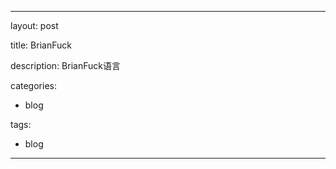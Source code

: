 ---
layout: post
title: BrianFuck
description: BrianFuck语言
categories:
- blog 
tags:
- blog
---